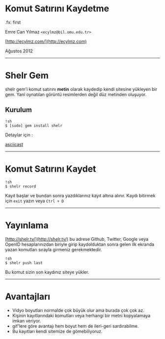 # Komut Satırını Kaydetme

.fx: first

Emre Can Yılmaz `<ecylmz@bil.omu.edu.tr>`

[http://ecylmz.com/](http://ecylmz.com)

Ağustos 2012

---

# Shelr Gem

shelr gem'i komut satırını **metin** olarak kaydedip kendi sitesine yükleyen bir gem. Yani oynatılan görüntü resimlerden değil düz metinden oluşuyor.

## Kurulum

    !sh
    $ [sudo] gem install shelr

Detaylar için :

[asciicast](http://shelr.tv/records/4f49ea4ae557800001000004)

---

# Komut Satırını Kaydet

    !sh
    $ shelr record

Kayıt başlar ve bundan sonra yazdıklarınız kayıt altına alınır. Kaydı bitirmek
için `exit` yazın veya `Ctrl + D`

---

# Yayınlama

[http://shelr.tv/](http://shelr.tv/) bu adrese Github, Twitter, Google veya
OpenID hesaplarınızdan biriyle girip kaydolduktan sonra gelen ilk ekranda yazan komutları sırayla girmeniz gerekmektedir.

    !sh
    $ shelr push last

Bu komut sizin son kaydınız siteye yükler.

---

# Avantajları

- Vidyo boyutları normalde çok büyük olur ama burada çok çok az.
- Kişinin kayıtlarındaki komutları veya herhangi bir metni kopyalamaya imkan
  veriyor.
- gif'lere göre avantajı hem boyut hem de ileri-geri sardırabilme.
- Bu kayıtları kendi sitemize de gömebiliyoruz.
